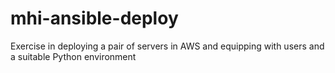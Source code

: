 # mhi-ansible-deploy
Exercise in deploying a pair of servers in AWS and equipping with users and a suitable Python environment

